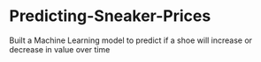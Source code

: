 # Predicting-Sneaker-Prices

Built a Machine Learning model to predict if a shoe will increase or decrease in value over time
